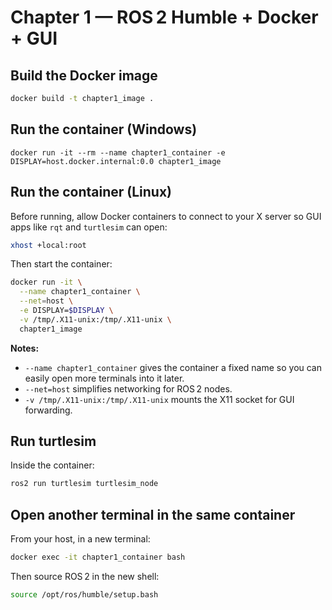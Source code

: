 # Chapter 1 — ROS 2 Humble + Docker + GUI

## Build the Docker image
```bash
docker build -t chapter1_image .
```
## Run the container (Windows)
```
docker run -it --rm --name chapter1_container -e DISPLAY=host.docker.internal:0.0 chapter1_image
```

## Run the container (Linux)
Before running, allow Docker containers to connect to your X server so GUI apps like `rqt` and `turtlesim` can open:
```bash
xhost +local:root
```
Then start the container:
```bash
docker run -it \
  --name chapter1_container \
  --net=host \
  -e DISPLAY=$DISPLAY \
  -v /tmp/.X11-unix:/tmp/.X11-unix \
  chapter1_image
```
**Notes:**  
- `--name chapter1_container` gives the container a fixed name so you can easily open more terminals into it later.  
- `--net=host` simplifies networking for ROS 2 nodes.  
- `-v /tmp/.X11-unix:/tmp/.X11-unix` mounts the X11 socket for GUI forwarding.

## Run turtlesim
Inside the container:
```bash
ros2 run turtlesim turtlesim_node
```

## Open another terminal in the same container
From your host, in a new terminal:
```bash
docker exec -it chapter1_container bash
```
Then source ROS 2 in the new shell:
```bash
source /opt/ros/humble/setup.bash
```
